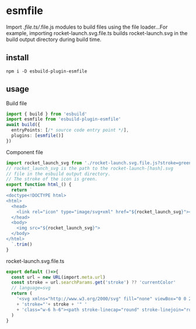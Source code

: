 [//]: @formatter:off
# esmfile

Import *.file.ts/*.file.js modules to build files using the file loader...For example, importing rocket-launch.svg.file.ts builds rocket-launch.svg in the build output directory during build time.

## install

```
npm i -D esbuild-plugin-esmfile
```

## usage

Build file

```ts
import { build } from 'esbuild'
import esmfile from 'esbuild-plugin-esmfile'
await build({
  entryPoints: [/* source code entry point */],
  plugins: [esmfile()]
})
```

Component file

```ts
import rocket_launch_svg from './rocket-launch.svg.file.js?stroke=green'
// rocket_launch_svg is the path to the rocket-launch-[hash].svg
// file in the esbuild output directory.
// The stroke of the icon is green.
export function html_() {
  return `
<doctype<!DOCTYPE html>
<html>
  <head>
    <link rel="icon" type="image/svg+xml" href="${rocket_launch_svg}"></link>
  </head>
  <body>
    <img src="${rocket_launch_svg}">
  </body>
</html>
  `.trim()
}
```

rocket-launch.svg.file.ts
```ts
export default ()=>{
  const url = new URL(import.meta.url)
  const stroke = url.searchParams.get('stroke') ?? 'currentColor'
  // language=svg
  return (
    '<svg xmlns="http://www.w3.org/2000/svg" fill="none" viewBox="0 0 24 24" stroke-width="1.5" '
    + 'stroke="'+ stroke + '" '
    + 'class="w-6 h-6"><path stroke-linecap="round" stroke-linejoin="round" d="M15.59 14.37a6 6 0 0 1-5.84 7.38v-4.8m5.84-2.58a14.98 14.98 0 0 0 6.16-12.12A14.98 14.98 0 0 0 9.631 8.41m5.96 5.96a14.926 14.926 0 0 1-5.841 2.58m-.119-8.54a6 6 0 0 0-7.381 5.84h4.8m2.581-5.84a14.927 14.927 0 0 0-2.58 5.84m2.699 2.7c-.103.021-.207.041-.311.06a15.09 15.09 0 0 1-2.448-2.448 14.9 14.9 0 0 1 .06-.312m-2.24 2.39a4.493 4.493 0 0 0-1.757 4.306 4.493 4.493 0 0 0 4.306-1.758M16.5 9a1.5 1.5 0 1 1-3 0 1.5 1.5 0 0 1 3 0Z" /></svg>'
  )
}
```
[//]: @formatter:on
